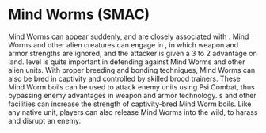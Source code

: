 # Mind Worms (SMAC)

Mind Worms can appear suddenly, and are closely associated with .
Mind Worms and other alien creatures can engage in , in which weapon and armor strengths are ignored, and the attacker is given a 3 to 2 advantage on land. level is quite important in defending against Mind Worms and other alien units.
With proper breeding and bonding techniques, Mind Worms can also be bred in captivity and controlled by skilled brood trainers. These Mind Worm boils can be used to attack enemy units using Psi Combat, thus bypassing
enemy advantages in weapon and armor technology. s and other facilities can increase the strength of captivity-bred Mind Worm boils. Like any native unit, players can also release Mind Worms into the wild, to harass and disrupt an enemy.